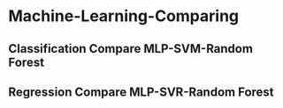 # Machine-Learning-Comparing

## Classification Compare MLP-SVM-Random Forest
## Regression Compare MLP-SVR-Random Forest
